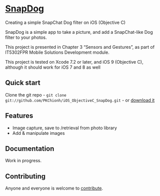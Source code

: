 # [SnapDog](https://github.com/PKChionh/iOS_ObjectiveC_SnapDog)

Creating a simple SnapChat Dog filter on iOS (Objective C)
 
SnapDog is a simple app to take a picture, and add a SnapChat-like Dog filter to your photos.

This project is presented in Chapter 3 “Sensors and Gestures”, as part of IT5302FPR Mobile Solutions Development module. 

This project is tested on Xcode 7.2 or later, and iOS 9 (Objective C), although it should work for iOS 7 and 8 as well 

## Quick start

Clone the git repo - `git clone git://github.com/PKChionh/iOS_ObjectiveC_SnapDog.git` -
or [download it](https://github.com/PKChionh/iOS_ObjectiveC_SnapDog/zipball/master)

## Features

- Image capture, save to /retrieval from photo library
- Add & manipulate images

## Documentation

Work in progress.


## Contributing

Anyone and everyone is welcome to [contribute](/PKChionh/iOS_ObjectiveC_SnapDog/blob/master/doc/contribute.md).
